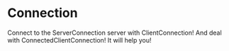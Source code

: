 # Connection
Connect to the ServerConnection server with ClientConnection! And deal with ConnectedClientConnection! It will help you!
